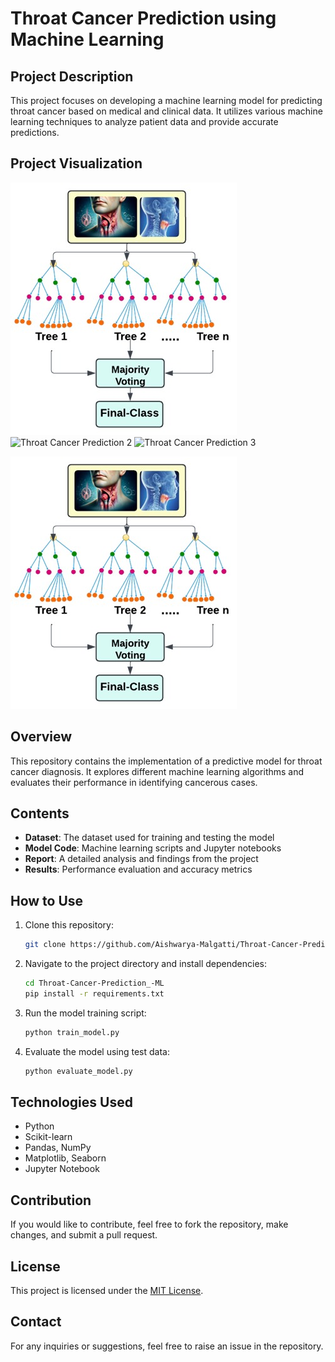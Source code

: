 # Throat Cancer Prediction using Machine Learning

## Project Description
This project focuses on developing a machine learning model for predicting throat cancer based on medical and clinical data. It utilizes various machine learning techniques to analyze patient data and provide accurate predictions.

## Project Visualization

![Throat Cancer Prediction 1](https://github.com/Aishwarya-Malgatti/Throat-Cancer-Prediction_-ML/blob/f027b0d5dc364ed1f1ba577d6261ce696fd8edb1/WhatsApp%20Image%202025-03-27%20at%2015.27.24_fadd1f42.jpg)
![Throat Cancer Prediction 2](WhatsApp_Image_2025-03-27_at_15.27.25_8431a84b.jpg)
![Throat Cancer Prediction 3](WhatsApp_Image_2025-03-27_at_15.27.26_e599d4a3.jpg)

![Throat Cancer Prediction](https://github.com/Aishwarya-Malgatti/Throat-Cancer-Prediction_-ML/blob/f027b0d5dc364ed1f1ba577d6261ce696fd8edb1/WhatsApp%20Image%202025-03-27%20at%2015.27.24_fadd1f42.jpg)

## Overview
This repository contains the implementation of a predictive model for throat cancer diagnosis. It explores different machine learning algorithms and evaluates their performance in identifying cancerous cases.

## Contents
- **Dataset**: The dataset used for training and testing the model
- **Model Code**: Machine learning scripts and Jupyter notebooks
- **Report**: A detailed analysis and findings from the project
- **Results**: Performance evaluation and accuracy metrics

## How to Use
1. Clone this repository:
   ```sh
   git clone https://github.com/Aishwarya-Malgatti/Throat-Cancer-Prediction_-ML.git
   ```
2. Navigate to the project directory and install dependencies:
   ```sh
   cd Throat-Cancer-Prediction_-ML
   pip install -r requirements.txt
   ```
3. Run the model training script:
   ```sh
   python train_model.py
   ```
4. Evaluate the model using test data:
   ```sh
   python evaluate_model.py
   ```

## Technologies Used
- Python
- Scikit-learn
- Pandas, NumPy
- Matplotlib, Seaborn
- Jupyter Notebook

## Contribution
If you would like to contribute, feel free to fork the repository, make changes, and submit a pull request.

## License
This project is licensed under the [MIT License](LICENSE).

## Contact
For any inquiries or suggestions, feel free to raise an issue in the repository.

